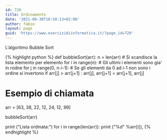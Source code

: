 ```yaml
---
id: 720
title: Ordinamento
date: '2021-09-30T10:58:13+02:00'
author: fabio
layout: page
guid: 'https://www.esercizidiinformatica.it/?page_id=720'
---
```


L’algoritmo Bubble Sort

{% highlight python %}
def bubbleSort(arr):
    n = len(arr)
    # Si scandisce la lista elemento per elemento
    for i in range(n):
        # Gli ultimi i elementi sono gia' in rodne
        for j in range(0, n-i-1):
            # Se gli elementi da 0 ad i-1 non sono i ordine si invertono
            if arr[j] > arr[j+1] :
                arr[j], arr[j+1] = arr[j+1], arr[j]
 
# Esempio di chiamata
arr = [63, 38, 22, 12, 24, 12, 99]
 
bubbleSort(arr)
 
print ("Lista ordinata:")
for i in range(len(arr)):
    print ("%d" %arr[i]),
{% endhighlight %}

</div>